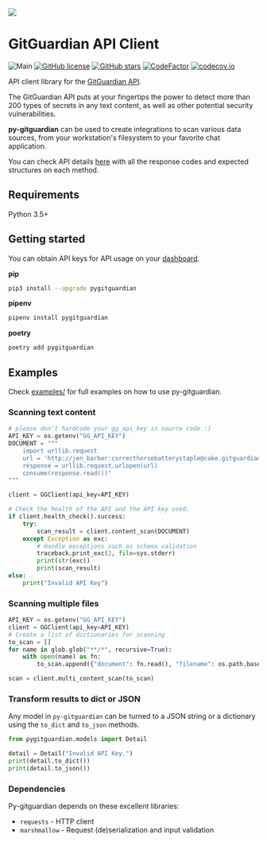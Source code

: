 <img src="https://cdn.jsdelivr.net/gh/gitguardian/py-gitguardian/doc/logo.svg">

# GitGuardian API Client

![Main](https://github.com/GitGuardian/py-gitguardian/workflows/Main/badge.svg)
[![GitHub license](https://img.shields.io/github/license/GitGuardian/py-gitguardian)](https://github.com/GitGuardian/py-gitguardian/blob/master/LICENSE)
[![GitHub stars](https://img.shields.io/github/stars/GitGuardian/py-gitguardian)](https://github.com/GitGuardian/py-gitguardian/stargazers)
[![CodeFactor](https://www.codefactor.io/repository/github/gitguardian/py-gitguardian/badge)](https://www.codefactor.io/repository/github/gitguardian/py-gitguardian)
[![codecov.io](https://codecov.io/github/GitGuardian/py-gitguardian/coverage.svg?branch=master)](https://codecov.io/github/GitGuardian/py-gitguardian?branch=master)

API client library for the [GitGuardian API](https://api.gitguardian.com/).

The GitGuardian API puts at your fingertips the power to detect more than 200 types of secrets in any text content, as well as other potential security vulnerabilities.

**py-gitguardian** can be used to create integrations to scan various data sources, from your workstation's filesystem to your favorite chat application.

You can check API details [here](https://api.gitguardian.com/docs)
with all the response codes and expected structures on each method.

## Requirements

Python 3.5+

## Getting started

You can obtain API keys for API usage on your [dashboard](https://dashboard.gitguardian.com/api/v1/auth/user/github_login/authorize?utm_source=github&utm_medium=py_gitguardian&utm_campaign=py1).

**pip**

```bash
pip3 install --upgrade pygitguardian
```

**pipenv**

```bash
pipenv install pygitguardian
```

**poetry**

```bash
poetry add pygitguardian
```

## Examples

Check [examples/](examples/) for full examples on how to use py-gitguardian.

### Scanning text content

```py
# please don't hardcode your gg_api_key in source code :)
API_KEY = os.getenv("GG_API_KEY")
DOCUMENT = """
    import urllib.request
    url = 'http://jen_barber:correcthorsebatterystaple@cake.gitguardian.com/isreal.json'
    response = urllib.request.urlopen(url)
    consume(response.read())"
"""

client = GGClient(api_key=API_KEY)

# Check the health of the API and the API key used.
if client.health_check().success:
    try:
        scan_result = client.content_scan(DOCUMENT)
    except Exception as exc:
        # Handle exceptions such as schema validation
        traceback.print_exc(2, file=sys.stderr)
        print(str(exc))
        print(scan_result)
else:
    print("Invalid API Key")
```

### Scanning multiple files

```py
API_KEY = os.getenv("GG_API_KEY")
client = GGClient(api_key=API_KEY)
# Create a list of dictionaries for scanning
to_scan = []
for name in glob.glob("**/*", recursive=True):
    with open(name) as fn:
        to_scan.append({"document": fn.read(), "filename": os.path.basename(name)})

scan = client.multi_content_scan(to_scan)
```

### Transform results to dict or JSON

Any model in `py-gitguardian` can be turned to a JSON string or a dictionary using
the `to_dict` and `to_json` methods.

```py
from pygitguardian.models import Detail

detail = Detail("Invalid API Key.")
print(detail.to_dict())
print(detail.to_json())
```

### Dependencies

Py-gitguardian depends on these excellent libraries:

- `requests` - HTTP client
- `marshmallow` - Request (de)serialization and input validation
